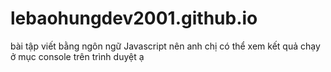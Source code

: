 # lebaohungdev2001.github.io
bài tập viết bằng ngôn ngữ Javascript nên anh chị có thể xem kết quả chạy ở mục console trên trình duyệt ạ
